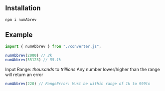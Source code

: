 ## Installation

```sh-session
npm i numAbrev
```

## Example

```js
import { numAbbrev } from "./converter.js";

numAbbrev(2000) // 2k
numAbbrev(55123) // 55.1k
```

Input Range: *thousands* to *trillions*
Any number lower/higher than the range will return an error

```js
numAbbrev(220) // RangeError: Must be within range of 1k to 999tn
```